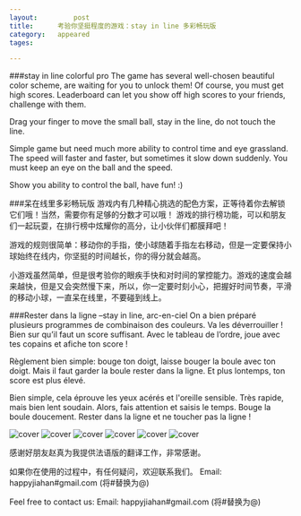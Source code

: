 ```yaml
---
layout: 		post
title:		考验你坚挺程度的游戏：stay in line 多彩畅玩版
category:	appeared
tages:		

---
```



###stay in line colorful pro
The game has several well-chosen beautiful color scheme, are waiting for you to unlock them! Of course, you must get high scores. 
Leaderboard can let you show off high scores to your friends, challenge with them. 

Drag your finger to move the small ball, stay in the line, do not touch the line. 

Simple game but need much more ability to control time and eye grassland. The speed will faster and faster, but sometimes it slow down suddenly. You must keep an eye on the ball and the speed. 

Show you ability to control the ball, have fun! :)

###呆在线里多彩畅玩版
游戏内有几种精心挑选的配色方案，正等待着你去解锁它们哦！当然，需要你有足够的分数才可以哦！ 
游戏的排行榜功能，可以和朋友们一起玩耍，在排行榜中炫耀你的高分，让小伙伴们都膜拜吧！ 

游戏的规则很简单：移动你的手指，使小球随着手指左右移动，但是一定要保持小球始终在线内，你坚挺的时间越长，你的得分就会越高。 

小游戏虽然简单，但是很考验你的眼疾手快和对时间的掌控能力。游戏的速度会越来越快，但是又会突然慢下来，所以，你一定要时刻小心，把握好时间节奏，平滑的移动小球，一直呆在线里，不要碰到线上。 

###Rester dans la ligne –stay in line, arc-en-ciel
On a bien préparé plusieurs programmes de combinaison des couleurs. Va les déverrouiller ! Bien sur qu’il faut un score suffisant. Avec le tableau de l’ordre, joue avec tes copains et afiche ton score ! 

Règlement bien simple: bouge ton doigt, laisse bouger la boule avec ton doigt. Mais il faut garder la boule rester dans la ligne. Et plus lontemps, ton score est plus élevé. 

Bien simple, cela éprouve les yeux acérés et l'oreille sensible. Très rapide, mais bien lent soudain. Alors, fais attention et saisis le temps. Bouge la boule doucement. Rester dans la ligne et ne toucher pas la ligne ! 

![cover](../album/icon_inline_1024_1024.png)
![cover](../album/inline_1.png)
![cover](../album/inline_2.png)
![cover](../album/inline_3.png)
![cover](../album/inline_4.png)
![cover](../album/inline_5.png)


感谢好朋友赵真为我提供法语版的翻译工作，非常感谢。

如果你在使用的过程中，有任何疑问，欢迎联系我们。
Email:	happyjiahan#gmail.com (将#替换为@)

Feel free to contact us: Email:	happyjiahan#gmail.com (将#替换为@)
